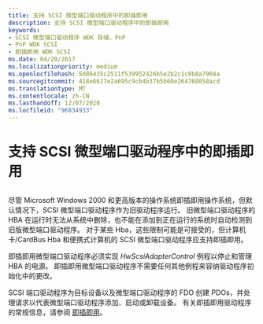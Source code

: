 ```yaml
---
title: 支持 SCSI 微型端口驱动程序中的即插即用
description: 支持 SCSI 微型端口驱动程序中的即插即用
keywords:
- SCSI 微型端口驱动程序 WDK 存储，PnP
- PnP WDK SCSI
- 即插即用 WDK SCSI
ms.date: 04/20/2017
ms.localizationpriority: medium
ms.openlocfilehash: 5d86435c2511f539952426b5e2b2c1c8b8a7904a
ms.sourcegitcommit: 418e6617e2a695c9cb4b37b5b60e264760858acd
ms.translationtype: MT
ms.contentlocale: zh-CN
ms.lasthandoff: 12/07/2020
ms.locfileid: "96834933"
---
```

# <a name="supporting-plug-and-play-in-a-scsi-miniport-driver"></a>支持 SCSI 微型端口驱动程序中的即插即用


## <span id="ddk_supporting_plug_and_play_in_a_scsi_miniport_driver_kg"></span><span id="DDK_SUPPORTING_PLUG_AND_PLAY_IN_A_SCSI_MINIPORT_DRIVER_KG"></span>


尽管 Microsoft Windows 2000 和更高版本的操作系统即插即用操作系统，但默认情况下，SCSI 微型端口驱动程序作为旧驱动程序运行。 旧微型端口驱动程序的 HBA 在运行时无法从系统中删除，也不能在添加到正在运行的系统时自动检测到旧版微型端口驱动程序。 对于某些 Hba，这些限制可能是可接受的，但计算机卡/CardBus Hba 和便携式计算机的 SCSI 微型端口驱动程序应支持即插即用。

即插即用微型端口驱动程序必须实现 *HwScsiAdapterControl* 例程以停止和管理 HBA 的电源。 即插即用微型端口驱动程序不需要任何其他例程来容纳驱动程序初始化中的更改。

SCSI 端口驱动程序为目标设备以及微型端口驱动程序的 FDO 创建 PDOs，并处理请求以代表微型端口驱动程序添加、启动或卸载设备。 有关即插即用驱动程序的常规信息，请参阅 [即插即用](../kernel/introduction-to-plug-and-play.md)。

 


